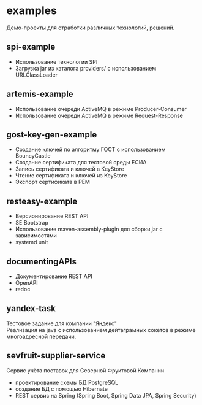 # examples
Демо-проекты для отработки различных технологий, решений.

spi-example
------------
* Использование технологии SPI  
* Загрузка jar из каталога providers/ с использованием URLClassLoader  

artemis-example
----------------
* Использование очереди ActiveMQ в режиме Producer-Consumer
* Использование очереди ActiveMQ в режиме Request-Response

gost-key-gen-example
---------------------
* Создание ключей по алгоритму ГОСТ с использованием BouncyCastle
* Создание сертификата для тестовой среды ЕСИА  
* Запись сертификата и ключей в KeyStore
* Чтение сертификата и ключей из KeyStore
* Экспорт сертификата в PEM

resteasy-example
----------------
* Версионирование REST API
* SE Bootstrap
* Использование maven-assembly-plugin для сборки jar с зависимостями
* systemd unit

documentingAPIs
---------------
* Документирование REST API  
* OpenAPI
* redoc

yandex-task
-----------
Тестовое задание для компании "Яндекс"  
Реализация на java с использованием дейтаграмных сокетов в режиме многоадресной передачи.  

sevfruit-supplier-service
--------------------------
Сервис учёта поставок для Северной Фруктовой Компании
* проектирование схемы БД PostgreSQL
* создание БД с помощью Hibernate
* REST сервис на Spring (Spring Boot, Spring Data JPA, Spring Security)